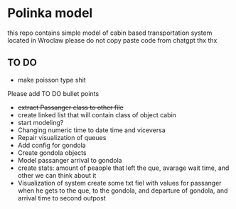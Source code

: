# Polinka model
this repo contains simple model of cabin based transportation system located in Wroclaw
please do not copy paste code from chatgpt thx thx

## TO DO
- make poisson type shit







Please add TO DO bullet points 
- ~~extract Passanger class to other file~~
- create linked list that will contain class of object cabin
- start modeling?  
- Changing numeric time to date time and viceversa
- Repair visualization of queues
- Add config for gondola
- Create gondola objects 
- Model passanger arrival to gondola
- create stats: amount of peaople that left the que, avarage wait time,  and other we can think about it 
- Visualization of system create some txt fiel with values for passanger when he gets to the que, to the gondola, and departure of gondola, and arrival time to second outpost